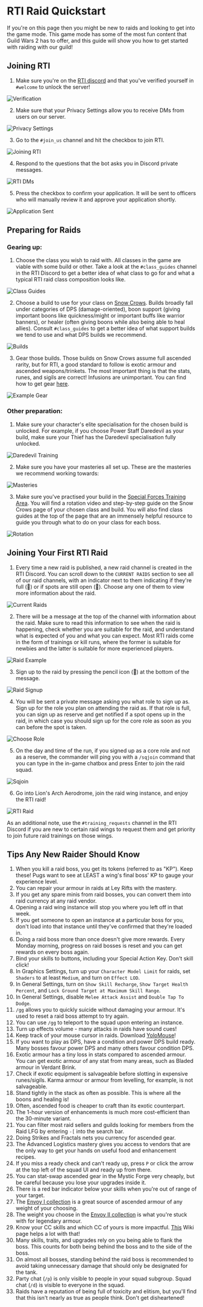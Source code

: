 # RTI Raid Quickstart
If you're on this page then you might be new to raids and looking to get into the game mode. This game mode has some of the most fun content that Guild Wars 2 has to offer, and this guide will show you how to get started with raiding with our guild!

## Joining RTI
1. Make sure you're on the [RTI discord](https://www.discord.gg/rti) and that you've verified yourself in `#welcome` to unlock the server!

![Verification](https://i.imgur.com/gzK72vI.png)

2. Make sure that your Privacy Settings allow you to receive DMs from users on our server.

![Privacy Settings](https://i.imgur.com/P38Hfzy.png)

3. Go to the `#join_us` channel and hit the checkbox to join RTI.

![Joining RTI](https://i.imgur.com/tYyfI0j.png)

4. Respond to the questions that the bot asks you in Discord private messages.

![RTI DMs](https://i.imgur.com/9ml7oFu.png)

5. Press the checkbox to confirm your application. It will be sent to officers who will manually review it and approve your application shortly.

![Application Sent](https://i.imgur.com/IxkITyf.png)

## Preparing for Raids

### Gearing up:
1. Choose the class you wish to raid with. All classes in the game are viable with some build or other. Take a look at the `#class_guides` channel in the RTI Discord to get a better idea of what class to go for and what a typical RTI raid class composition looks like.

![Class Guides](https://i.imgur.com/tqA6Bup.png)

2. Choose a build to use for your class on [Snow Crows](https://www.snowcrows.com/). Builds broadly fall under categories of DPS (damage-oriented), boon support (giving important boons like quickness/might or important buffs like warrior banners), or healer (often giving boons while also being able to heal allies). Consult `#class_guides` to get a better idea of what support builds we tend to use and what DPS builds we recommend.

![Builds](https://i.imgur.com/imbm1tJ.png)

3. Gear those builds. Those builds on Snow Crows assume full ascended rarity, but for RTI, a good standard to follow is exotic armour and ascended weapons/trinkets. The most important thing is that the stats, runes, and sigils are correct! Infusions are unimportant. You can find how to get gear [here](https://wiki.guildwars2.com/wiki/User:Tanetris/So_You_Want_To_Gear_a_Character).

![Example Gear](https://i.imgur.com/9S2fxGI.png)

### Other preparation:
1. Make sure your character's elite specialisation for the chosen build is unlocked. For example, if you choose Power Staff Daredevil as your build, make sure your Thief has the Daredevil specialisation fully unlocked.

![Daredevil Training](https://i.imgur.com/dq045jV.png)

2. Make sure you have your masteries all set up. These are the masteries we recommend working towards:

![Masteries](https://i.imgur.com/S7d7Ie3.png)

3. Make sure you've practised your build in the [Special Forces Training Area](https://wiki.guildwars2.com/wiki/Special_Forces_Training_Area). You will find a rotation video and step-by-step guide on the Snow Crows page of your chosen class and build. You will also find class guides at the top of the page that are an immensely helpful resource to guide you through what to do on your class for each boss.

![Rotation](https://i.imgur.com/OyILYDs.png)

## Joining Your First RTI Raid
1. Every time a new raid is published, a new raid channel is created in the RTI Discord. You can scroll down to the `CURRENT RAIDS` section to see all of our raid channels, with an indicator next to them indicating if they're full (🔴) or if spots are still open (🔹). Choose any one of them to view more information about the raid.

![Current Raids](https://i.imgur.com/Z4bql1B.png)

2. There will be a message at the top of the channel with information about the raid. Make sure to read this information to see when the raid is happening, check whether you are suitable for the raid, and understand what is expected of you and what you can expect. Most RTI raids come in the form of trainings or kill runs, where the former is suitable for newbies and the latter is suitable for more experienced players.

![Raid Example](https://i.imgur.com/ngfzYKH.png)

3. Sign up to the raid by pressing the pencil icon (📝) at the bottom of the message.

![Raid Signup](https://i.imgur.com/wiFufBQ.png)

4. You will be sent a private message asking you what role to sign up as. Sign up for the role you plan on attending the raid as. If that role is full, you can sign up as reserve and get notified if a spot opens up in the raid, in which case you should sign up for the core role as soon as you can before the spot is taken.

![Choose Role](https://i.imgur.com/6UR7HtX.png)

5. On the day and time of the run, if you signed up as a core role and not as a reserve, the commander will ping you with a `/sqjoin` command that you can type in the in-game chatbox and press Enter to join the raid squad.

![Sqjoin](https://i.imgur.com/GeEKzFw.png)

6. Go into Lion's Arch Aerodrome, join the raid wing instance, and enjoy the RTI raid!

![RTI Raid](https://i.imgur.com/mmfWus7.png)

As an additional note, use the `#training_requests` channel in the RTI Discord if you are new to certain raid wings to request them and get priority to join future raid trainings on those wings.

## Tips Any New Raider Should Know
1. When you kill a raid boss, you get its tokens (referred to as "KP"). Keep these! Pugs want to see at LEAST a wing's final boss' KP to gauge your experience level.
2. You can repair your armour in raids at Ley Rifts with the mastery.
3. If you get any spare minis from raid bosses, you can convert them into raid currency at any raid vendor.
4. Opening a raid wing instance will stop you where you left off in that week.
5. If you get someone to open an instance at a particular boss for you, don't load into that instance until they've confirmed that they're loaded in.
6. Doing a raid boss more than once doesn't give more rewards. Every Monday morning, progress on raid bosses is reset and you can get rewards on every boss again.
7. Bind your skills to buttons, including your Special Action Key. Don't skill click!
8. In Graphics Settings, turn up your `Character Model Limit` for raids, set `Shaders` to at least `Medium`, and turn on `Effect LOD`.
9. In General Settings, turn on `Show Skill Recharge`, `Show Target Health Percent`, and `Lock Ground Target at Maximum Skill Range`.
10. In General Settings, disable `Melee Attack Assist` and `Double Tap To Dodge`.
11. `/gg` allows you to quickly suicide without damaging your armour. It's used to reset a raid boss attempt to try again.
12. You can use `/gg` to teleport to the squad upon entering an instance.
13. Turn up effects volume - many attacks in raids have sound cues!
14. Keep track of your mouse cursor in raids. Download [YoloMouse](https://dragonrisegames.com/yolomouse)!
15. If you want to play as DPS, have a condition and power DPS build ready. Many bosses favour power DPS and many others favour condition DPS.
16. Exotic armour has a tiny loss in stats compared to ascended armour. You can get exotic armour of any stat from many areas, such as Bladed armour in Verdant Brink.
17. Check if exotic equipment is salvageable before slotting in expensive runes/sigils. Karma armour or armour from levelling, for example, is not salvageable.
18. Stand tightly in the stack as often as possible. This is where all the boons and healing is!
19. Often, ascended food is cheaper to craft than its exotic counterpart.
20. The 1-hour version of enhancements is much more cost-efficient than the 30-minute variant.
21. You can filter most raid sellers and guilds looking for members from the Raid LFG by entering `-[` into the search bar.
22. Doing Strikes and Fractals nets you currency for ascended gear.
23. The Advanced Logistics mastery gives you access to vendors that are the only way to get your hands on useful food and enhancement recipes.
24. If you miss a ready check and can't ready up, press `P` or click the arrow at the top left of the squad UI and ready up from there.
25. You can stat-swap ascended gear in the Mystic Forge very cheaply, but be careful because you lose your upgrades inside it.
26. There is a red bar indicator below your skills when you're out of range of your target.
27. The [Envoy I collection](https://wiki.guildwars2.com/wiki/Envoy_Armor_I:_Experimental_Armor) is a great source of ascended armour of any weight of your choosing.
28. The weight you choose in the [Envoy II collection](https://wiki.guildwars2.com/wiki/Envoy_Armor_II:_Refined_Armor) is what you're stuck with for legendary armour.
29. Know your CC skills and which CC of yours is more impactful. [This](https://wiki.guildwars2.com/wiki/Defiance_bar) Wiki page helps a lot with that!
30. Many skills, traits, and upgrades rely on you being able to flank the boss. This counts for both being behind the boss and to the side of the boss.
31. On almost all bosses, standing behind the raid boss is recommended to avoid taking unnecessary damage that should only be designated for the tank.
32. Party chat (`/p`) is only visible to people in your squad subgroup. Squad chat (`/d`) is visible to everyone in the squad.
33. Raids have a reputation of being full of toxicity and elitism, but you'll find that this isn't nearly as true as people think. Don't get disheartened!